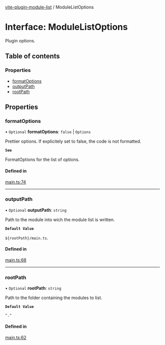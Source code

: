 [vite-plugin-module-list](../README.md) / ModuleListOptions

# Interface: ModuleListOptions

Plugin options.

## Table of contents

### Properties

- [formatOptions](ModuleListOptions.md#formatoptions)
- [outputPath](ModuleListOptions.md#outputpath)
- [rootPath](ModuleListOptions.md#rootpath)

## Properties

### formatOptions

• `Optional` **formatOptions**: ``false`` \| `Options`

Prettier options. If explicitely set to false, the code is not formatted.

**`See`**

FormatOptions for the list of options.

#### Defined in

[main.ts:74](https://github.com/davidbonnet/vite-plugin-module-list/blob/44bb11f/lib/main.ts#L74)

___

### outputPath

• `Optional` **outputPath**: `string`

Path to the module into wich the module list is written.

**`Default Value`**

`${rootPath}/main.ts`.

#### Defined in

[main.ts:68](https://github.com/davidbonnet/vite-plugin-module-list/blob/44bb11f/lib/main.ts#L68)

___

### rootPath

• `Optional` **rootPath**: `string`

Path to the folder containing the modules to list.

**`Default Value`**

`"."`

#### Defined in

[main.ts:62](https://github.com/davidbonnet/vite-plugin-module-list/blob/44bb11f/lib/main.ts#L62)
